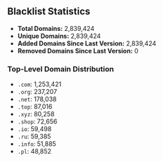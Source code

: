 ## Blacklist Statistics

- **Total Domains:** 2,839,424
- **Unique Domains:** 2,839,424
- **Added Domains Since Last Version:** 2,839,424
- **Removed Domains Since Last Version:** 0

### Top-Level Domain Distribution

-  `.com`: 1,253,421
-  `.org`: 237,207
-  `.net`: 178,038
-  `.top`: 87,016
-  `.xyz`: 80,258
-  `.shop`: 72,656
-  `.io`: 59,498
-  `.ru`: 59,385
-  `.info`: 51,885
-  `.pl`: 48,852
